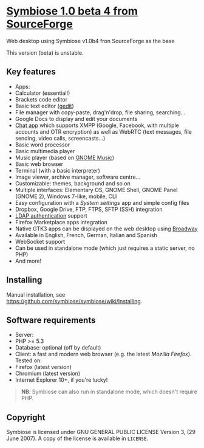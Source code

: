 [Symbiose 1.0 beta 4 from SourceForge](https://sourceforge.net/projects/symbiose/)
==============================================

Web desktop using Symbiose v1.0b4 fron SourceForge as the base

This version (beta) is unstable. 

Key features
------------

* Apps:
 * Calculator (essential!)
 * Brackets code editor
 * Basic text editor ([gedit](https://en.wikipedia.org/wiki/Gedit))
 * File manager with copy-paste, drag'n'drop, file sharing, searching...
 * Google Docs to display and edit your documents
 * [Chat app](https://github.com/symbiose/symbiose/wiki/Empathy) which supports XMPP (Google, Facebook, with multiple accounts and OTR encryption) as well as WebRTC (text messages, file sending, video calls, screencasts...)
 * Basic word processor
 * Basic multimedia player
 * Music player (based on [GNOME Music](https://wiki.gnome.org/Apps/Music))
 * Basic web browser
 * Terminal (with a basic interpreter)
 * Image viewer, archive manager, software centre...
* Customizable: themes, background and so on
* Multiple interfaces: Elementary OS, GNOME Shell, GNOME Panel (GNOME 2), Windows 7-like, mobile, CLI
* Easy configuration with a _System settings_ app and simple config files
* Dropbox, Google Drive, FTP, FTPS, SFTP (SSH) integration
* [LDAP authentication](https://github.com/symbiose/symbiose/wiki/LDAP-authentication) support
* Firefox Marketplace apps integration
* Native GTK3 apps can be displayed on the web desktop using [Broadway](https://github.com/symbiose/symbiose/wiki/Broadway)
* Available in English, French, German, Italian and Spanish
* WebSocket support
* Can be used in standalone mode (which just requires a static server, no PHP)
* And more!

Installing
----------

Manual installation, see https://github.com/symbiose/symbiose/wiki/Installing.

Software requirements
---------------------

* Server: 
 * PHP >= 5.3
 * Database: optional (off by default)
* Client: a fast and modern web browser (e.g. the latest *Mozilla Firefox*). Tested on:
 * Firefox (latest version)
 * Chromium (latest version)
 * Internet Explorer 10+, if you're lucky!

> **NB**: Symbiose can also run in standalone mode, which doesn't require PHP.

Copyright
---------

Symbiose is licensed under GNU GENERAL PUBLIC LICENSE Version 3, (29 June 2007). A copy of the license is available in `LICENSE`.
